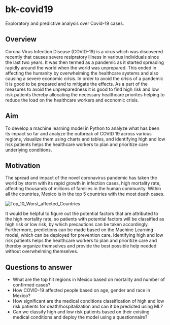 # bk-covid19
Exploratory and predictive analysis over Covid-19 cases.
## Overview
Corona Virus Infection Disease (COVID-19) is a virus which was discovered recently that causes severe resipratory illness in various individuals since the last two years. It was then termed as a pandemic as it started spreading rapidly around the world when the world was unprepared. This ended in affecting the humanity by overwhelming the healthcare systems and also causing a severe economic crisis. In order to avoid the crisis of a pandemic it is good to be prepared and to mitigate the effects. As a part of the measures to avoid the unpreparedness it is good to find high risk and low risk patients thereby allocating the necessary healthcare priorites helping to reduce the load on the healthcare workers and economic crisis.

## Aim
To develop a machine learning model in Python to analyze what has been its impact so far and analyze the outbreak of COVID 19 across various regions, visualize them using charts and tables, and identifying high and low risk patients helps the healthcare workers to plan and prioritize care underlying conditions.

## Motivation
The spread and impact of the novel coronavirus pandemic has taken the world by storm with its rapid growth in infection cases, high mortality rate, affecting thousands of millions of families in the human community. Within all the countries, Mexico is in the top 5 countries with the most death cases. 

![Top_10_Worst_affected_Countries](https://user-images.githubusercontent.com/94252681/174494516-00f0fdc0-dfb1-43ab-ad4a-ef2cd58825b7.PNG)

It would be helpful to figure out the potential factors that are attributed to the high mortality rate, so patients with potential factors will be classified as high risk or low risk, by which precautions can be taken accordingly. Furthermore, predictions can be made based on the Machine Learning model, which can be deployed for prevention care. Identifying high and low risk patients helps the healthcare workers to plan and prioritize care and thereby organize themselves and provide the best possible help needed without overwhelming themselves.

## Questions to answer
* What are the top hit regions in Mexico based on mortality and number of confirmed cases?
* How COVID-19 affected people based on age, gender and race in Mexico?
* How significant are the medical conditions classification of high and low risk patients for death/hospitalization and can it be predicted using ML?
* Can we classify high and low risk patients based on their existing medical conditions and deploy the model using a questionnaire?
